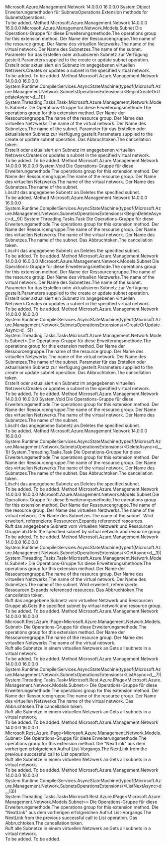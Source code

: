 <Type Name="SubnetsOperationsExtensions" FullName="Microsoft.Azure.Management.Network.SubnetsOperationsExtensions">
  <TypeSignature Language="C#" Value="public static class SubnetsOperationsExtensions" />
  <TypeSignature Language="ILAsm" Value=".class public auto ansi abstract sealed beforefieldinit SubnetsOperationsExtensions extends System.Object" />
  <TypeSignature Language="DocId" Value="T:Microsoft.Azure.Management.Network.SubnetsOperationsExtensions" />
  <TypeSignature Language="VB.NET" Value="Public Module SubnetsOperationsExtensions" />
  <TypeSignature Language="F#" Value="type SubnetsOperationsExtensions = class" />
  <AssemblyInfo>
    <AssemblyName>Microsoft.Azure.Management.Network</AssemblyName>
    <AssemblyVersion>14.0.0.0</AssemblyVersion>
    <AssemblyVersion>16.0.0.0</AssemblyVersion>
  </AssemblyInfo>
  <Base>
    <BaseTypeName>System.Object</BaseTypeName>
  </Base>
  <Interfaces />
  <Docs>
    <summary>
            <span data-ttu-id="3d3c2-101">Erweiterungsmethoden für SubnetsOperations.</span><span class="sxs-lookup"><span data-stu-id="3d3c2-101">Extension methods for SubnetsOperations.</span></span>
            </summary>
    <remarks>To be added.</remarks>
  </Docs>
  <Members>
    <Member MemberName="BeginCreateOrUpdate">
      <MemberSignature Language="C#" Value="public static Microsoft.Azure.Management.Network.Models.Subnet BeginCreateOrUpdate (this Microsoft.Azure.Management.Network.ISubnetsOperations operations, string resourceGroupName, string virtualNetworkName, string subnetName, Microsoft.Azure.Management.Network.Models.Subnet subnetParameters);" />
      <MemberSignature Language="ILAsm" Value=".method public static hidebysig class Microsoft.Azure.Management.Network.Models.Subnet BeginCreateOrUpdate(class Microsoft.Azure.Management.Network.ISubnetsOperations operations, string resourceGroupName, string virtualNetworkName, string subnetName, class Microsoft.Azure.Management.Network.Models.Subnet subnetParameters) cil managed" />
      <MemberSignature Language="DocId" Value="M:Microsoft.Azure.Management.Network.SubnetsOperationsExtensions.BeginCreateOrUpdate(Microsoft.Azure.Management.Network.ISubnetsOperations,System.String,System.String,System.String,Microsoft.Azure.Management.Network.Models.Subnet)" />
      <MemberSignature Language="VB.NET" Value="&lt;Extension()&gt;&#xA;Public Function BeginCreateOrUpdate (operations As ISubnetsOperations, resourceGroupName As String, virtualNetworkName As String, subnetName As String, subnetParameters As Subnet) As Subnet" />
      <MemberSignature Language="F#" Value="static member BeginCreateOrUpdate : Microsoft.Azure.Management.Network.ISubnetsOperations * string * string * string * Microsoft.Azure.Management.Network.Models.Subnet -&gt; Microsoft.Azure.Management.Network.Models.Subnet" Usage="Microsoft.Azure.Management.Network.SubnetsOperationsExtensions.BeginCreateOrUpdate (operations, resourceGroupName, virtualNetworkName, subnetName, subnetParameters)" />
      <MemberType>Method</MemberType>
      <AssemblyInfo>
        <AssemblyName>Microsoft.Azure.Management.Network</AssemblyName>
        <AssemblyVersion>14.0.0.0</AssemblyVersion>
        <AssemblyVersion>16.0.0.0</AssemblyVersion>
      </AssemblyInfo>
      <ReturnValue>
        <ReturnType>Microsoft.Azure.Management.Network.Models.Subnet</ReturnType>
      </ReturnValue>
      <Parameters>
        <Parameter Name="operations" Type="Microsoft.Azure.Management.Network.ISubnetsOperations" RefType="this" />
        <Parameter Name="resourceGroupName" Type="System.String" />
        <Parameter Name="virtualNetworkName" Type="System.String" />
        <Parameter Name="subnetName" Type="System.String" />
        <Parameter Name="subnetParameters" Type="Microsoft.Azure.Management.Network.Models.Subnet" />
      </Parameters>
      <Docs>
        <param name="operations">
            <span data-ttu-id="3d3c2-102">Die Operations-Gruppe für diese Erweiterungsmethode.</span><span class="sxs-lookup"><span data-stu-id="3d3c2-102">The operations group for this extension method.</span></span>
            </param>
        <param name="resourceGroupName">
            <span data-ttu-id="3d3c2-103">Der Name der Ressourcengruppe.</span><span class="sxs-lookup"><span data-stu-id="3d3c2-103">The name of the resource group.</span></span>
            </param>
        <param name="virtualNetworkName">
            <span data-ttu-id="3d3c2-104">Der Name des virtuellen Netzwerks.</span><span class="sxs-lookup"><span data-stu-id="3d3c2-104">The name of the virtual network.</span></span>
            </param>
        <param name="subnetName">
            <span data-ttu-id="3d3c2-105">Der Name des Subnetzes.</span><span class="sxs-lookup"><span data-stu-id="3d3c2-105">The name of the subnet.</span></span>
            </param>
        <param name="subnetParameters">
            <span data-ttu-id="3d3c2-106">Parameter für das Erstellen oder aktualisieren Subnetz zur Verfügung gestellt.</span><span class="sxs-lookup"><span data-stu-id="3d3c2-106">Parameters supplied to the create or update subnet operation.</span></span>
            </param>
        <summary>
            <span data-ttu-id="3d3c2-107">Erstellt oder aktualisiert ein Subnetz im angegebenen virtuellen Netzwerk.</span><span class="sxs-lookup"><span data-stu-id="3d3c2-107">Creates or updates a subnet in the specified virtual network.</span></span>
            </summary>
        <returns>To be added.</returns>
        <remarks>To be added.</remarks>
      </Docs>
    </Member>
    <Member MemberName="BeginCreateOrUpdateAsync">
      <MemberSignature Language="C#" Value="public static System.Threading.Tasks.Task&lt;Microsoft.Azure.Management.Network.Models.Subnet&gt; BeginCreateOrUpdateAsync (this Microsoft.Azure.Management.Network.ISubnetsOperations operations, string resourceGroupName, string virtualNetworkName, string subnetName, Microsoft.Azure.Management.Network.Models.Subnet subnetParameters, System.Threading.CancellationToken cancellationToken = null);" />
      <MemberSignature Language="ILAsm" Value=".method public static hidebysig class System.Threading.Tasks.Task`1&lt;class Microsoft.Azure.Management.Network.Models.Subnet&gt; BeginCreateOrUpdateAsync(class Microsoft.Azure.Management.Network.ISubnetsOperations operations, string resourceGroupName, string virtualNetworkName, string subnetName, class Microsoft.Azure.Management.Network.Models.Subnet subnetParameters, valuetype System.Threading.CancellationToken cancellationToken) cil managed" />
      <MemberSignature Language="DocId" Value="M:Microsoft.Azure.Management.Network.SubnetsOperationsExtensions.BeginCreateOrUpdateAsync(Microsoft.Azure.Management.Network.ISubnetsOperations,System.String,System.String,System.String,Microsoft.Azure.Management.Network.Models.Subnet,System.Threading.CancellationToken)" />
      <MemberSignature Language="F#" Value="static member BeginCreateOrUpdateAsync : Microsoft.Azure.Management.Network.ISubnetsOperations * string * string * string * Microsoft.Azure.Management.Network.Models.Subnet * System.Threading.CancellationToken -&gt; System.Threading.Tasks.Task&lt;Microsoft.Azure.Management.Network.Models.Subnet&gt;" Usage="Microsoft.Azure.Management.Network.SubnetsOperationsExtensions.BeginCreateOrUpdateAsync (operations, resourceGroupName, virtualNetworkName, subnetName, subnetParameters, cancellationToken)" />
      <MemberType>Method</MemberType>
      <AssemblyInfo>
        <AssemblyName>Microsoft.Azure.Management.Network</AssemblyName>
        <AssemblyVersion>14.0.0.0</AssemblyVersion>
        <AssemblyVersion>16.0.0.0</AssemblyVersion>
      </AssemblyInfo>
      <Attributes>
        <Attribute>
          <AttributeName>System.Runtime.CompilerServices.AsyncStateMachine(typeof(Microsoft.Azure.Management.Network.SubnetsOperationsExtensions/&lt;BeginCreateOrUpdateAsync&gt;d__11))</AttributeName>
        </Attribute>
      </Attributes>
      <ReturnValue>
        <ReturnType>System.Threading.Tasks.Task&lt;Microsoft.Azure.Management.Network.Models.Subnet&gt;</ReturnType>
      </ReturnValue>
      <Parameters>
        <Parameter Name="operations" Type="Microsoft.Azure.Management.Network.ISubnetsOperations" RefType="this" />
        <Parameter Name="resourceGroupName" Type="System.String" />
        <Parameter Name="virtualNetworkName" Type="System.String" />
        <Parameter Name="subnetName" Type="System.String" />
        <Parameter Name="subnetParameters" Type="Microsoft.Azure.Management.Network.Models.Subnet" />
        <Parameter Name="cancellationToken" Type="System.Threading.CancellationToken" />
      </Parameters>
      <Docs>
        <param name="operations">
            <span data-ttu-id="3d3c2-108">Die Operations-Gruppe für diese Erweiterungsmethode.</span><span class="sxs-lookup"><span data-stu-id="3d3c2-108">The operations group for this extension method.</span></span>
            </param>
        <param name="resourceGroupName">
            <span data-ttu-id="3d3c2-109">Der Name der Ressourcengruppe.</span><span class="sxs-lookup"><span data-stu-id="3d3c2-109">The name of the resource group.</span></span>
            </param>
        <param name="virtualNetworkName">
            <span data-ttu-id="3d3c2-110">Der Name des virtuellen Netzwerks.</span><span class="sxs-lookup"><span data-stu-id="3d3c2-110">The name of the virtual network.</span></span>
            </param>
        <param name="subnetName">
            <span data-ttu-id="3d3c2-111">Der Name des Subnetzes.</span><span class="sxs-lookup"><span data-stu-id="3d3c2-111">The name of the subnet.</span></span>
            </param>
        <param name="subnetParameters">
            <span data-ttu-id="3d3c2-112">Parameter für das Erstellen oder aktualisieren Subnetz zur Verfügung gestellt.</span><span class="sxs-lookup"><span data-stu-id="3d3c2-112">Parameters supplied to the create or update subnet operation.</span></span>
            </param>
        <param name="cancellationToken">
            <span data-ttu-id="3d3c2-113">Das Abbruchtoken.</span><span class="sxs-lookup"><span data-stu-id="3d3c2-113">The cancellation token.</span></span>
            </param>
        <summary>
            <span data-ttu-id="3d3c2-114">Erstellt oder aktualisiert ein Subnetz im angegebenen virtuellen Netzwerk.</span><span class="sxs-lookup"><span data-stu-id="3d3c2-114">Creates or updates a subnet in the specified virtual network.</span></span>
            </summary>
        <returns>To be added.</returns>
        <remarks>To be added.</remarks>
      </Docs>
    </Member>
    <Member MemberName="BeginDelete">
      <MemberSignature Language="C#" Value="public static void BeginDelete (this Microsoft.Azure.Management.Network.ISubnetsOperations operations, string resourceGroupName, string virtualNetworkName, string subnetName);" />
      <MemberSignature Language="ILAsm" Value=".method public static hidebysig void BeginDelete(class Microsoft.Azure.Management.Network.ISubnetsOperations operations, string resourceGroupName, string virtualNetworkName, string subnetName) cil managed" />
      <MemberSignature Language="DocId" Value="M:Microsoft.Azure.Management.Network.SubnetsOperationsExtensions.BeginDelete(Microsoft.Azure.Management.Network.ISubnetsOperations,System.String,System.String,System.String)" />
      <MemberSignature Language="VB.NET" Value="&lt;Extension()&gt;&#xA;Public Sub BeginDelete (operations As ISubnetsOperations, resourceGroupName As String, virtualNetworkName As String, subnetName As String)" />
      <MemberSignature Language="F#" Value="static member BeginDelete : Microsoft.Azure.Management.Network.ISubnetsOperations * string * string * string -&gt; unit" Usage="Microsoft.Azure.Management.Network.SubnetsOperationsExtensions.BeginDelete (operations, resourceGroupName, virtualNetworkName, subnetName)" />
      <MemberType>Method</MemberType>
      <AssemblyInfo>
        <AssemblyName>Microsoft.Azure.Management.Network</AssemblyName>
        <AssemblyVersion>14.0.0.0</AssemblyVersion>
        <AssemblyVersion>16.0.0.0</AssemblyVersion>
      </AssemblyInfo>
      <ReturnValue>
        <ReturnType>System.Void</ReturnType>
      </ReturnValue>
      <Parameters>
        <Parameter Name="operations" Type="Microsoft.Azure.Management.Network.ISubnetsOperations" RefType="this" />
        <Parameter Name="resourceGroupName" Type="System.String" />
        <Parameter Name="virtualNetworkName" Type="System.String" />
        <Parameter Name="subnetName" Type="System.String" />
      </Parameters>
      <Docs>
        <param name="operations">
            <span data-ttu-id="3d3c2-115">Die Operations-Gruppe für diese Erweiterungsmethode.</span><span class="sxs-lookup"><span data-stu-id="3d3c2-115">The operations group for this extension method.</span></span>
            </param>
        <param name="resourceGroupName">
            <span data-ttu-id="3d3c2-116">Der Name der Ressourcengruppe.</span><span class="sxs-lookup"><span data-stu-id="3d3c2-116">The name of the resource group.</span></span>
            </param>
        <param name="virtualNetworkName">
            <span data-ttu-id="3d3c2-117">Der Name des virtuellen Netzwerks.</span><span class="sxs-lookup"><span data-stu-id="3d3c2-117">The name of the virtual network.</span></span>
            </param>
        <param name="subnetName">
            <span data-ttu-id="3d3c2-118">Der Name des Subnetzes.</span><span class="sxs-lookup"><span data-stu-id="3d3c2-118">The name of the subnet.</span></span>
            </param>
        <summary>
            <span data-ttu-id="3d3c2-119">Löscht das angegebene Subnetz an.</span><span class="sxs-lookup"><span data-stu-id="3d3c2-119">Deletes the specified subnet.</span></span>
            </summary>
        <remarks>To be added.</remarks>
      </Docs>
    </Member>
    <Member MemberName="BeginDeleteAsync">
      <MemberSignature Language="C#" Value="public static System.Threading.Tasks.Task BeginDeleteAsync (this Microsoft.Azure.Management.Network.ISubnetsOperations operations, string resourceGroupName, string virtualNetworkName, string subnetName, System.Threading.CancellationToken cancellationToken = null);" />
      <MemberSignature Language="ILAsm" Value=".method public static hidebysig class System.Threading.Tasks.Task BeginDeleteAsync(class Microsoft.Azure.Management.Network.ISubnetsOperations operations, string resourceGroupName, string virtualNetworkName, string subnetName, valuetype System.Threading.CancellationToken cancellationToken) cil managed" />
      <MemberSignature Language="DocId" Value="M:Microsoft.Azure.Management.Network.SubnetsOperationsExtensions.BeginDeleteAsync(Microsoft.Azure.Management.Network.ISubnetsOperations,System.String,System.String,System.String,System.Threading.CancellationToken)" />
      <MemberSignature Language="F#" Value="static member BeginDeleteAsync : Microsoft.Azure.Management.Network.ISubnetsOperations * string * string * string * System.Threading.CancellationToken -&gt; System.Threading.Tasks.Task" Usage="Microsoft.Azure.Management.Network.SubnetsOperationsExtensions.BeginDeleteAsync (operations, resourceGroupName, virtualNetworkName, subnetName, cancellationToken)" />
      <MemberType>Method</MemberType>
      <AssemblyInfo>
        <AssemblyName>Microsoft.Azure.Management.Network</AssemblyName>
        <AssemblyVersion>14.0.0.0</AssemblyVersion>
        <AssemblyVersion>16.0.0.0</AssemblyVersion>
      </AssemblyInfo>
      <Attributes>
        <Attribute>
          <AttributeName>System.Runtime.CompilerServices.AsyncStateMachine(typeof(Microsoft.Azure.Management.Network.SubnetsOperationsExtensions/&lt;BeginDeleteAsync&gt;d__9))</AttributeName>
        </Attribute>
      </Attributes>
      <ReturnValue>
        <ReturnType>System.Threading.Tasks.Task</ReturnType>
      </ReturnValue>
      <Parameters>
        <Parameter Name="operations" Type="Microsoft.Azure.Management.Network.ISubnetsOperations" RefType="this" />
        <Parameter Name="resourceGroupName" Type="System.String" />
        <Parameter Name="virtualNetworkName" Type="System.String" />
        <Parameter Name="subnetName" Type="System.String" />
        <Parameter Name="cancellationToken" Type="System.Threading.CancellationToken" />
      </Parameters>
      <Docs>
        <param name="operations">
            <span data-ttu-id="3d3c2-120">Die Operations-Gruppe für diese Erweiterungsmethode.</span><span class="sxs-lookup"><span data-stu-id="3d3c2-120">The operations group for this extension method.</span></span>
            </param>
        <param name="resourceGroupName">
            <span data-ttu-id="3d3c2-121">Der Name der Ressourcengruppe.</span><span class="sxs-lookup"><span data-stu-id="3d3c2-121">The name of the resource group.</span></span>
            </param>
        <param name="virtualNetworkName">
            <span data-ttu-id="3d3c2-122">Der Name des virtuellen Netzwerks.</span><span class="sxs-lookup"><span data-stu-id="3d3c2-122">The name of the virtual network.</span></span>
            </param>
        <param name="subnetName">
            <span data-ttu-id="3d3c2-123">Der Name des Subnetzes.</span><span class="sxs-lookup"><span data-stu-id="3d3c2-123">The name of the subnet.</span></span>
            </param>
        <param name="cancellationToken">
            <span data-ttu-id="3d3c2-124">Das Abbruchtoken.</span><span class="sxs-lookup"><span data-stu-id="3d3c2-124">The cancellation token.</span></span>
            </param>
        <summary>
            <span data-ttu-id="3d3c2-125">Löscht das angegebene Subnetz an.</span><span class="sxs-lookup"><span data-stu-id="3d3c2-125">Deletes the specified subnet.</span></span>
            </summary>
        <returns>To be added.</returns>
        <remarks>To be added.</remarks>
      </Docs>
    </Member>
    <Member MemberName="CreateOrUpdate">
      <MemberSignature Language="C#" Value="public static Microsoft.Azure.Management.Network.Models.Subnet CreateOrUpdate (this Microsoft.Azure.Management.Network.ISubnetsOperations operations, string resourceGroupName, string virtualNetworkName, string subnetName, Microsoft.Azure.Management.Network.Models.Subnet subnetParameters);" />
      <MemberSignature Language="ILAsm" Value=".method public static hidebysig class Microsoft.Azure.Management.Network.Models.Subnet CreateOrUpdate(class Microsoft.Azure.Management.Network.ISubnetsOperations operations, string resourceGroupName, string virtualNetworkName, string subnetName, class Microsoft.Azure.Management.Network.Models.Subnet subnetParameters) cil managed" />
      <MemberSignature Language="DocId" Value="M:Microsoft.Azure.Management.Network.SubnetsOperationsExtensions.CreateOrUpdate(Microsoft.Azure.Management.Network.ISubnetsOperations,System.String,System.String,System.String,Microsoft.Azure.Management.Network.Models.Subnet)" />
      <MemberSignature Language="VB.NET" Value="&lt;Extension()&gt;&#xA;Public Function CreateOrUpdate (operations As ISubnetsOperations, resourceGroupName As String, virtualNetworkName As String, subnetName As String, subnetParameters As Subnet) As Subnet" />
      <MemberSignature Language="F#" Value="static member CreateOrUpdate : Microsoft.Azure.Management.Network.ISubnetsOperations * string * string * string * Microsoft.Azure.Management.Network.Models.Subnet -&gt; Microsoft.Azure.Management.Network.Models.Subnet" Usage="Microsoft.Azure.Management.Network.SubnetsOperationsExtensions.CreateOrUpdate (operations, resourceGroupName, virtualNetworkName, subnetName, subnetParameters)" />
      <MemberType>Method</MemberType>
      <AssemblyInfo>
        <AssemblyName>Microsoft.Azure.Management.Network</AssemblyName>
        <AssemblyVersion>14.0.0.0</AssemblyVersion>
        <AssemblyVersion>16.0.0.0</AssemblyVersion>
      </AssemblyInfo>
      <ReturnValue>
        <ReturnType>Microsoft.Azure.Management.Network.Models.Subnet</ReturnType>
      </ReturnValue>
      <Parameters>
        <Parameter Name="operations" Type="Microsoft.Azure.Management.Network.ISubnetsOperations" RefType="this" />
        <Parameter Name="resourceGroupName" Type="System.String" />
        <Parameter Name="virtualNetworkName" Type="System.String" />
        <Parameter Name="subnetName" Type="System.String" />
        <Parameter Name="subnetParameters" Type="Microsoft.Azure.Management.Network.Models.Subnet" />
      </Parameters>
      <Docs>
        <param name="operations">
            <span data-ttu-id="3d3c2-126">Die Operations-Gruppe für diese Erweiterungsmethode.</span><span class="sxs-lookup"><span data-stu-id="3d3c2-126">The operations group for this extension method.</span></span>
            </param>
        <param name="resourceGroupName">
            <span data-ttu-id="3d3c2-127">Der Name der Ressourcengruppe.</span><span class="sxs-lookup"><span data-stu-id="3d3c2-127">The name of the resource group.</span></span>
            </param>
        <param name="virtualNetworkName">
            <span data-ttu-id="3d3c2-128">Der Name des virtuellen Netzwerks.</span><span class="sxs-lookup"><span data-stu-id="3d3c2-128">The name of the virtual network.</span></span>
            </param>
        <param name="subnetName">
            <span data-ttu-id="3d3c2-129">Der Name des Subnetzes.</span><span class="sxs-lookup"><span data-stu-id="3d3c2-129">The name of the subnet.</span></span>
            </param>
        <param name="subnetParameters">
            <span data-ttu-id="3d3c2-130">Parameter für das Erstellen oder aktualisieren Subnetz zur Verfügung gestellt.</span><span class="sxs-lookup"><span data-stu-id="3d3c2-130">Parameters supplied to the create or update subnet operation.</span></span>
            </param>
        <summary>
            <span data-ttu-id="3d3c2-131">Erstellt oder aktualisiert ein Subnetz im angegebenen virtuellen Netzwerk.</span><span class="sxs-lookup"><span data-stu-id="3d3c2-131">Creates or updates a subnet in the specified virtual network.</span></span>
            </summary>
        <returns>To be added.</returns>
        <remarks>To be added.</remarks>
      </Docs>
    </Member>
    <Member MemberName="CreateOrUpdateAsync">
      <MemberSignature Language="C#" Value="public static System.Threading.Tasks.Task&lt;Microsoft.Azure.Management.Network.Models.Subnet&gt; CreateOrUpdateAsync (this Microsoft.Azure.Management.Network.ISubnetsOperations operations, string resourceGroupName, string virtualNetworkName, string subnetName, Microsoft.Azure.Management.Network.Models.Subnet subnetParameters, System.Threading.CancellationToken cancellationToken = null);" />
      <MemberSignature Language="ILAsm" Value=".method public static hidebysig class System.Threading.Tasks.Task`1&lt;class Microsoft.Azure.Management.Network.Models.Subnet&gt; CreateOrUpdateAsync(class Microsoft.Azure.Management.Network.ISubnetsOperations operations, string resourceGroupName, string virtualNetworkName, string subnetName, class Microsoft.Azure.Management.Network.Models.Subnet subnetParameters, valuetype System.Threading.CancellationToken cancellationToken) cil managed" />
      <MemberSignature Language="DocId" Value="M:Microsoft.Azure.Management.Network.SubnetsOperationsExtensions.CreateOrUpdateAsync(Microsoft.Azure.Management.Network.ISubnetsOperations,System.String,System.String,System.String,Microsoft.Azure.Management.Network.Models.Subnet,System.Threading.CancellationToken)" />
      <MemberSignature Language="F#" Value="static member CreateOrUpdateAsync : Microsoft.Azure.Management.Network.ISubnetsOperations * string * string * string * Microsoft.Azure.Management.Network.Models.Subnet * System.Threading.CancellationToken -&gt; System.Threading.Tasks.Task&lt;Microsoft.Azure.Management.Network.Models.Subnet&gt;" Usage="Microsoft.Azure.Management.Network.SubnetsOperationsExtensions.CreateOrUpdateAsync (operations, resourceGroupName, virtualNetworkName, subnetName, subnetParameters, cancellationToken)" />
      <MemberType>Method</MemberType>
      <AssemblyInfo>
        <AssemblyName>Microsoft.Azure.Management.Network</AssemblyName>
        <AssemblyVersion>14.0.0.0</AssemblyVersion>
        <AssemblyVersion>16.0.0.0</AssemblyVersion>
      </AssemblyInfo>
      <Attributes>
        <Attribute>
          <AttributeName>System.Runtime.CompilerServices.AsyncStateMachine(typeof(Microsoft.Azure.Management.Network.SubnetsOperationsExtensions/&lt;CreateOrUpdateAsync&gt;d__5))</AttributeName>
        </Attribute>
      </Attributes>
      <ReturnValue>
        <ReturnType>System.Threading.Tasks.Task&lt;Microsoft.Azure.Management.Network.Models.Subnet&gt;</ReturnType>
      </ReturnValue>
      <Parameters>
        <Parameter Name="operations" Type="Microsoft.Azure.Management.Network.ISubnetsOperations" RefType="this" />
        <Parameter Name="resourceGroupName" Type="System.String" />
        <Parameter Name="virtualNetworkName" Type="System.String" />
        <Parameter Name="subnetName" Type="System.String" />
        <Parameter Name="subnetParameters" Type="Microsoft.Azure.Management.Network.Models.Subnet" />
        <Parameter Name="cancellationToken" Type="System.Threading.CancellationToken" />
      </Parameters>
      <Docs>
        <param name="operations">
            <span data-ttu-id="3d3c2-132">Die Operations-Gruppe für diese Erweiterungsmethode.</span><span class="sxs-lookup"><span data-stu-id="3d3c2-132">The operations group for this extension method.</span></span>
            </param>
        <param name="resourceGroupName">
            <span data-ttu-id="3d3c2-133">Der Name der Ressourcengruppe.</span><span class="sxs-lookup"><span data-stu-id="3d3c2-133">The name of the resource group.</span></span>
            </param>
        <param name="virtualNetworkName">
            <span data-ttu-id="3d3c2-134">Der Name des virtuellen Netzwerks.</span><span class="sxs-lookup"><span data-stu-id="3d3c2-134">The name of the virtual network.</span></span>
            </param>
        <param name="subnetName">
            <span data-ttu-id="3d3c2-135">Der Name des Subnetzes.</span><span class="sxs-lookup"><span data-stu-id="3d3c2-135">The name of the subnet.</span></span>
            </param>
        <param name="subnetParameters">
            <span data-ttu-id="3d3c2-136">Parameter für das Erstellen oder aktualisieren Subnetz zur Verfügung gestellt.</span><span class="sxs-lookup"><span data-stu-id="3d3c2-136">Parameters supplied to the create or update subnet operation.</span></span>
            </param>
        <param name="cancellationToken">
            <span data-ttu-id="3d3c2-137">Das Abbruchtoken.</span><span class="sxs-lookup"><span data-stu-id="3d3c2-137">The cancellation token.</span></span>
            </param>
        <summary>
            <span data-ttu-id="3d3c2-138">Erstellt oder aktualisiert ein Subnetz im angegebenen virtuellen Netzwerk.</span><span class="sxs-lookup"><span data-stu-id="3d3c2-138">Creates or updates a subnet in the specified virtual network.</span></span>
            </summary>
        <returns>To be added.</returns>
        <remarks>To be added.</remarks>
      </Docs>
    </Member>
    <Member MemberName="Delete">
      <MemberSignature Language="C#" Value="public static void Delete (this Microsoft.Azure.Management.Network.ISubnetsOperations operations, string resourceGroupName, string virtualNetworkName, string subnetName);" />
      <MemberSignature Language="ILAsm" Value=".method public static hidebysig void Delete(class Microsoft.Azure.Management.Network.ISubnetsOperations operations, string resourceGroupName, string virtualNetworkName, string subnetName) cil managed" />
      <MemberSignature Language="DocId" Value="M:Microsoft.Azure.Management.Network.SubnetsOperationsExtensions.Delete(Microsoft.Azure.Management.Network.ISubnetsOperations,System.String,System.String,System.String)" />
      <MemberSignature Language="VB.NET" Value="&lt;Extension()&gt;&#xA;Public Sub Delete (operations As ISubnetsOperations, resourceGroupName As String, virtualNetworkName As String, subnetName As String)" />
      <MemberSignature Language="F#" Value="static member Delete : Microsoft.Azure.Management.Network.ISubnetsOperations * string * string * string -&gt; unit" Usage="Microsoft.Azure.Management.Network.SubnetsOperationsExtensions.Delete (operations, resourceGroupName, virtualNetworkName, subnetName)" />
      <MemberType>Method</MemberType>
      <AssemblyInfo>
        <AssemblyName>Microsoft.Azure.Management.Network</AssemblyName>
        <AssemblyVersion>14.0.0.0</AssemblyVersion>
        <AssemblyVersion>16.0.0.0</AssemblyVersion>
      </AssemblyInfo>
      <ReturnValue>
        <ReturnType>System.Void</ReturnType>
      </ReturnValue>
      <Parameters>
        <Parameter Name="operations" Type="Microsoft.Azure.Management.Network.ISubnetsOperations" RefType="this" />
        <Parameter Name="resourceGroupName" Type="System.String" />
        <Parameter Name="virtualNetworkName" Type="System.String" />
        <Parameter Name="subnetName" Type="System.String" />
      </Parameters>
      <Docs>
        <param name="operations">
            <span data-ttu-id="3d3c2-139">Die Operations-Gruppe für diese Erweiterungsmethode.</span><span class="sxs-lookup"><span data-stu-id="3d3c2-139">The operations group for this extension method.</span></span>
            </param>
        <param name="resourceGroupName">
            <span data-ttu-id="3d3c2-140">Der Name der Ressourcengruppe.</span><span class="sxs-lookup"><span data-stu-id="3d3c2-140">The name of the resource group.</span></span>
            </param>
        <param name="virtualNetworkName">
            <span data-ttu-id="3d3c2-141">Der Name des virtuellen Netzwerks.</span><span class="sxs-lookup"><span data-stu-id="3d3c2-141">The name of the virtual network.</span></span>
            </param>
        <param name="subnetName">
            <span data-ttu-id="3d3c2-142">Der Name des Subnetzes.</span><span class="sxs-lookup"><span data-stu-id="3d3c2-142">The name of the subnet.</span></span>
            </param>
        <summary>
            <span data-ttu-id="3d3c2-143">Löscht das angegebene Subnetz an.</span><span class="sxs-lookup"><span data-stu-id="3d3c2-143">Deletes the specified subnet.</span></span>
            </summary>
        <remarks>To be added.</remarks>
      </Docs>
    </Member>
    <Member MemberName="DeleteAsync">
      <MemberSignature Language="C#" Value="public static System.Threading.Tasks.Task DeleteAsync (this Microsoft.Azure.Management.Network.ISubnetsOperations operations, string resourceGroupName, string virtualNetworkName, string subnetName, System.Threading.CancellationToken cancellationToken = null);" />
      <MemberSignature Language="ILAsm" Value=".method public static hidebysig class System.Threading.Tasks.Task DeleteAsync(class Microsoft.Azure.Management.Network.ISubnetsOperations operations, string resourceGroupName, string virtualNetworkName, string subnetName, valuetype System.Threading.CancellationToken cancellationToken) cil managed" />
      <MemberSignature Language="DocId" Value="M:Microsoft.Azure.Management.Network.SubnetsOperationsExtensions.DeleteAsync(Microsoft.Azure.Management.Network.ISubnetsOperations,System.String,System.String,System.String,System.Threading.CancellationToken)" />
      <MemberSignature Language="F#" Value="static member DeleteAsync : Microsoft.Azure.Management.Network.ISubnetsOperations * string * string * string * System.Threading.CancellationToken -&gt; System.Threading.Tasks.Task" Usage="Microsoft.Azure.Management.Network.SubnetsOperationsExtensions.DeleteAsync (operations, resourceGroupName, virtualNetworkName, subnetName, cancellationToken)" />
      <MemberType>Method</MemberType>
      <AssemblyInfo>
        <AssemblyName>Microsoft.Azure.Management.Network</AssemblyName>
        <AssemblyVersion>14.0.0.0</AssemblyVersion>
        <AssemblyVersion>16.0.0.0</AssemblyVersion>
      </AssemblyInfo>
      <Attributes>
        <Attribute>
          <AttributeName>System.Runtime.CompilerServices.AsyncStateMachine(typeof(Microsoft.Azure.Management.Network.SubnetsOperationsExtensions/&lt;DeleteAsync&gt;d__1))</AttributeName>
        </Attribute>
      </Attributes>
      <ReturnValue>
        <ReturnType>System.Threading.Tasks.Task</ReturnType>
      </ReturnValue>
      <Parameters>
        <Parameter Name="operations" Type="Microsoft.Azure.Management.Network.ISubnetsOperations" RefType="this" />
        <Parameter Name="resourceGroupName" Type="System.String" />
        <Parameter Name="virtualNetworkName" Type="System.String" />
        <Parameter Name="subnetName" Type="System.String" />
        <Parameter Name="cancellationToken" Type="System.Threading.CancellationToken" />
      </Parameters>
      <Docs>
        <param name="operations">
            <span data-ttu-id="3d3c2-144">Die Operations-Gruppe für diese Erweiterungsmethode.</span><span class="sxs-lookup"><span data-stu-id="3d3c2-144">The operations group for this extension method.</span></span>
            </param>
        <param name="resourceGroupName">
            <span data-ttu-id="3d3c2-145">Der Name der Ressourcengruppe.</span><span class="sxs-lookup"><span data-stu-id="3d3c2-145">The name of the resource group.</span></span>
            </param>
        <param name="virtualNetworkName">
            <span data-ttu-id="3d3c2-146">Der Name des virtuellen Netzwerks.</span><span class="sxs-lookup"><span data-stu-id="3d3c2-146">The name of the virtual network.</span></span>
            </param>
        <param name="subnetName">
            <span data-ttu-id="3d3c2-147">Der Name des Subnetzes.</span><span class="sxs-lookup"><span data-stu-id="3d3c2-147">The name of the subnet.</span></span>
            </param>
        <param name="cancellationToken">
            <span data-ttu-id="3d3c2-148">Das Abbruchtoken.</span><span class="sxs-lookup"><span data-stu-id="3d3c2-148">The cancellation token.</span></span>
            </param>
        <summary>
            <span data-ttu-id="3d3c2-149">Löscht das angegebene Subnetz an.</span><span class="sxs-lookup"><span data-stu-id="3d3c2-149">Deletes the specified subnet.</span></span>
            </summary>
        <returns>To be added.</returns>
        <remarks>To be added.</remarks>
      </Docs>
    </Member>
    <Member MemberName="Get">
      <MemberSignature Language="C#" Value="public static Microsoft.Azure.Management.Network.Models.Subnet Get (this Microsoft.Azure.Management.Network.ISubnetsOperations operations, string resourceGroupName, string virtualNetworkName, string subnetName, string expand = null);" />
      <MemberSignature Language="ILAsm" Value=".method public static hidebysig class Microsoft.Azure.Management.Network.Models.Subnet Get(class Microsoft.Azure.Management.Network.ISubnetsOperations operations, string resourceGroupName, string virtualNetworkName, string subnetName, string expand) cil managed" />
      <MemberSignature Language="DocId" Value="M:Microsoft.Azure.Management.Network.SubnetsOperationsExtensions.Get(Microsoft.Azure.Management.Network.ISubnetsOperations,System.String,System.String,System.String,System.String)" />
      <MemberSignature Language="VB.NET" Value="&lt;Extension()&gt;&#xA;Public Function Get (operations As ISubnetsOperations, resourceGroupName As String, virtualNetworkName As String, subnetName As String, Optional expand As String = null) As Subnet" />
      <MemberSignature Language="F#" Value="static member Get : Microsoft.Azure.Management.Network.ISubnetsOperations * string * string * string * string -&gt; Microsoft.Azure.Management.Network.Models.Subnet" Usage="Microsoft.Azure.Management.Network.SubnetsOperationsExtensions.Get (operations, resourceGroupName, virtualNetworkName, subnetName, expand)" />
      <MemberType>Method</MemberType>
      <AssemblyInfo>
        <AssemblyName>Microsoft.Azure.Management.Network</AssemblyName>
        <AssemblyVersion>14.0.0.0</AssemblyVersion>
        <AssemblyVersion>16.0.0.0</AssemblyVersion>
      </AssemblyInfo>
      <ReturnValue>
        <ReturnType>Microsoft.Azure.Management.Network.Models.Subnet</ReturnType>
      </ReturnValue>
      <Parameters>
        <Parameter Name="operations" Type="Microsoft.Azure.Management.Network.ISubnetsOperations" RefType="this" />
        <Parameter Name="resourceGroupName" Type="System.String" />
        <Parameter Name="virtualNetworkName" Type="System.String" />
        <Parameter Name="subnetName" Type="System.String" />
        <Parameter Name="expand" Type="System.String" />
      </Parameters>
      <Docs>
        <param name="operations">
            <span data-ttu-id="3d3c2-150">Die Operations-Gruppe für diese Erweiterungsmethode.</span><span class="sxs-lookup"><span data-stu-id="3d3c2-150">The operations group for this extension method.</span></span>
            </param>
        <param name="resourceGroupName">
            <span data-ttu-id="3d3c2-151">Der Name der Ressourcengruppe.</span><span class="sxs-lookup"><span data-stu-id="3d3c2-151">The name of the resource group.</span></span>
            </param>
        <param name="virtualNetworkName">
            <span data-ttu-id="3d3c2-152">Der Name des virtuellen Netzwerks.</span><span class="sxs-lookup"><span data-stu-id="3d3c2-152">The name of the virtual network.</span></span>
            </param>
        <param name="subnetName">
            <span data-ttu-id="3d3c2-153">Der Name des Subnetzes.</span><span class="sxs-lookup"><span data-stu-id="3d3c2-153">The name of the subnet.</span></span>
            </param>
        <param name="expand">
            <span data-ttu-id="3d3c2-154">Wird erweitert, referenzierte Ressourcen.</span><span class="sxs-lookup"><span data-stu-id="3d3c2-154">Expands referenced resources.</span></span>
            </param>
        <summary>
            <span data-ttu-id="3d3c2-155">Ruft das angegebene Subnetz vom virtuellen Netzwerk und Ressourcen Gruppe ab.</span><span class="sxs-lookup"><span data-stu-id="3d3c2-155">Gets the specified subnet by virtual network and resource group.</span></span>
            </summary>
        <returns>To be added.</returns>
        <remarks>To be added.</remarks>
      </Docs>
    </Member>
    <Member MemberName="GetAsync">
      <MemberSignature Language="C#" Value="public static System.Threading.Tasks.Task&lt;Microsoft.Azure.Management.Network.Models.Subnet&gt; GetAsync (this Microsoft.Azure.Management.Network.ISubnetsOperations operations, string resourceGroupName, string virtualNetworkName, string subnetName, string expand = null, System.Threading.CancellationToken cancellationToken = null);" />
      <MemberSignature Language="ILAsm" Value=".method public static hidebysig class System.Threading.Tasks.Task`1&lt;class Microsoft.Azure.Management.Network.Models.Subnet&gt; GetAsync(class Microsoft.Azure.Management.Network.ISubnetsOperations operations, string resourceGroupName, string virtualNetworkName, string subnetName, string expand, valuetype System.Threading.CancellationToken cancellationToken) cil managed" />
      <MemberSignature Language="DocId" Value="M:Microsoft.Azure.Management.Network.SubnetsOperationsExtensions.GetAsync(Microsoft.Azure.Management.Network.ISubnetsOperations,System.String,System.String,System.String,System.String,System.Threading.CancellationToken)" />
      <MemberSignature Language="F#" Value="static member GetAsync : Microsoft.Azure.Management.Network.ISubnetsOperations * string * string * string * string * System.Threading.CancellationToken -&gt; System.Threading.Tasks.Task&lt;Microsoft.Azure.Management.Network.Models.Subnet&gt;" Usage="Microsoft.Azure.Management.Network.SubnetsOperationsExtensions.GetAsync (operations, resourceGroupName, virtualNetworkName, subnetName, expand, cancellationToken)" />
      <MemberType>Method</MemberType>
      <AssemblyInfo>
        <AssemblyName>Microsoft.Azure.Management.Network</AssemblyName>
        <AssemblyVersion>14.0.0.0</AssemblyVersion>
        <AssemblyVersion>16.0.0.0</AssemblyVersion>
      </AssemblyInfo>
      <Attributes>
        <Attribute>
          <AttributeName>System.Runtime.CompilerServices.AsyncStateMachine(typeof(Microsoft.Azure.Management.Network.SubnetsOperationsExtensions/&lt;GetAsync&gt;d__3))</AttributeName>
        </Attribute>
      </Attributes>
      <ReturnValue>
        <ReturnType>System.Threading.Tasks.Task&lt;Microsoft.Azure.Management.Network.Models.Subnet&gt;</ReturnType>
      </ReturnValue>
      <Parameters>
        <Parameter Name="operations" Type="Microsoft.Azure.Management.Network.ISubnetsOperations" RefType="this" />
        <Parameter Name="resourceGroupName" Type="System.String" />
        <Parameter Name="virtualNetworkName" Type="System.String" />
        <Parameter Name="subnetName" Type="System.String" />
        <Parameter Name="expand" Type="System.String" />
        <Parameter Name="cancellationToken" Type="System.Threading.CancellationToken" />
      </Parameters>
      <Docs>
        <param name="operations">
            <span data-ttu-id="3d3c2-156">Die Operations-Gruppe für diese Erweiterungsmethode.</span><span class="sxs-lookup"><span data-stu-id="3d3c2-156">The operations group for this extension method.</span></span>
            </param>
        <param name="resourceGroupName">
            <span data-ttu-id="3d3c2-157">Der Name der Ressourcengruppe.</span><span class="sxs-lookup"><span data-stu-id="3d3c2-157">The name of the resource group.</span></span>
            </param>
        <param name="virtualNetworkName">
            <span data-ttu-id="3d3c2-158">Der Name des virtuellen Netzwerks.</span><span class="sxs-lookup"><span data-stu-id="3d3c2-158">The name of the virtual network.</span></span>
            </param>
        <param name="subnetName">
            <span data-ttu-id="3d3c2-159">Der Name des Subnetzes.</span><span class="sxs-lookup"><span data-stu-id="3d3c2-159">The name of the subnet.</span></span>
            </param>
        <param name="expand">
            <span data-ttu-id="3d3c2-160">Wird erweitert, referenzierte Ressourcen.</span><span class="sxs-lookup"><span data-stu-id="3d3c2-160">Expands referenced resources.</span></span>
            </param>
        <param name="cancellationToken">
            <span data-ttu-id="3d3c2-161">Das Abbruchtoken.</span><span class="sxs-lookup"><span data-stu-id="3d3c2-161">The cancellation token.</span></span>
            </param>
        <summary>
            <span data-ttu-id="3d3c2-162">Ruft das angegebene Subnetz vom virtuellen Netzwerk und Ressourcen Gruppe ab.</span><span class="sxs-lookup"><span data-stu-id="3d3c2-162">Gets the specified subnet by virtual network and resource group.</span></span>
            </summary>
        <returns>To be added.</returns>
        <remarks>To be added.</remarks>
      </Docs>
    </Member>
    <Member MemberName="List">
      <MemberSignature Language="C#" Value="public static Microsoft.Rest.Azure.IPage&lt;Microsoft.Azure.Management.Network.Models.Subnet&gt; List (this Microsoft.Azure.Management.Network.ISubnetsOperations operations, string resourceGroupName, string virtualNetworkName);" />
      <MemberSignature Language="ILAsm" Value=".method public static hidebysig class Microsoft.Rest.Azure.IPage`1&lt;class Microsoft.Azure.Management.Network.Models.Subnet&gt; List(class Microsoft.Azure.Management.Network.ISubnetsOperations operations, string resourceGroupName, string virtualNetworkName) cil managed" />
      <MemberSignature Language="DocId" Value="M:Microsoft.Azure.Management.Network.SubnetsOperationsExtensions.List(Microsoft.Azure.Management.Network.ISubnetsOperations,System.String,System.String)" />
      <MemberSignature Language="VB.NET" Value="&lt;Extension()&gt;&#xA;Public Function List (operations As ISubnetsOperations, resourceGroupName As String, virtualNetworkName As String) As IPage(Of Subnet)" />
      <MemberSignature Language="F#" Value="static member List : Microsoft.Azure.Management.Network.ISubnetsOperations * string * string -&gt; Microsoft.Rest.Azure.IPage&lt;Microsoft.Azure.Management.Network.Models.Subnet&gt;" Usage="Microsoft.Azure.Management.Network.SubnetsOperationsExtensions.List (operations, resourceGroupName, virtualNetworkName)" />
      <MemberType>Method</MemberType>
      <AssemblyInfo>
        <AssemblyName>Microsoft.Azure.Management.Network</AssemblyName>
        <AssemblyVersion>14.0.0.0</AssemblyVersion>
        <AssemblyVersion>16.0.0.0</AssemblyVersion>
      </AssemblyInfo>
      <ReturnValue>
        <ReturnType>Microsoft.Rest.Azure.IPage&lt;Microsoft.Azure.Management.Network.Models.Subnet&gt;</ReturnType>
      </ReturnValue>
      <Parameters>
        <Parameter Name="operations" Type="Microsoft.Azure.Management.Network.ISubnetsOperations" RefType="this" />
        <Parameter Name="resourceGroupName" Type="System.String" />
        <Parameter Name="virtualNetworkName" Type="System.String" />
      </Parameters>
      <Docs>
        <param name="operations">
            <span data-ttu-id="3d3c2-163">Die Operations-Gruppe für diese Erweiterungsmethode.</span><span class="sxs-lookup"><span data-stu-id="3d3c2-163">The operations group for this extension method.</span></span>
            </param>
        <param name="resourceGroupName">
            <span data-ttu-id="3d3c2-164">Der Name der Ressourcengruppe.</span><span class="sxs-lookup"><span data-stu-id="3d3c2-164">The name of the resource group.</span></span>
            </param>
        <param name="virtualNetworkName">
            <span data-ttu-id="3d3c2-165">Der Name des virtuellen Netzwerks.</span><span class="sxs-lookup"><span data-stu-id="3d3c2-165">The name of the virtual network.</span></span>
            </param>
        <summary>
            <span data-ttu-id="3d3c2-166">Ruft alle Subnetze in einem virtuellen Netzwerk an.</span><span class="sxs-lookup"><span data-stu-id="3d3c2-166">Gets all subnets in a virtual network.</span></span>
            </summary>
        <returns>To be added.</returns>
        <remarks>To be added.</remarks>
      </Docs>
    </Member>
    <Member MemberName="ListAsync">
      <MemberSignature Language="C#" Value="public static System.Threading.Tasks.Task&lt;Microsoft.Rest.Azure.IPage&lt;Microsoft.Azure.Management.Network.Models.Subnet&gt;&gt; ListAsync (this Microsoft.Azure.Management.Network.ISubnetsOperations operations, string resourceGroupName, string virtualNetworkName, System.Threading.CancellationToken cancellationToken = null);" />
      <MemberSignature Language="ILAsm" Value=".method public static hidebysig class System.Threading.Tasks.Task`1&lt;class Microsoft.Rest.Azure.IPage`1&lt;class Microsoft.Azure.Management.Network.Models.Subnet&gt;&gt; ListAsync(class Microsoft.Azure.Management.Network.ISubnetsOperations operations, string resourceGroupName, string virtualNetworkName, valuetype System.Threading.CancellationToken cancellationToken) cil managed" />
      <MemberSignature Language="DocId" Value="M:Microsoft.Azure.Management.Network.SubnetsOperationsExtensions.ListAsync(Microsoft.Azure.Management.Network.ISubnetsOperations,System.String,System.String,System.Threading.CancellationToken)" />
      <MemberSignature Language="F#" Value="static member ListAsync : Microsoft.Azure.Management.Network.ISubnetsOperations * string * string * System.Threading.CancellationToken -&gt; System.Threading.Tasks.Task&lt;Microsoft.Rest.Azure.IPage&lt;Microsoft.Azure.Management.Network.Models.Subnet&gt;&gt;" Usage="Microsoft.Azure.Management.Network.SubnetsOperationsExtensions.ListAsync (operations, resourceGroupName, virtualNetworkName, cancellationToken)" />
      <MemberType>Method</MemberType>
      <AssemblyInfo>
        <AssemblyName>Microsoft.Azure.Management.Network</AssemblyName>
        <AssemblyVersion>14.0.0.0</AssemblyVersion>
        <AssemblyVersion>16.0.0.0</AssemblyVersion>
      </AssemblyInfo>
      <Attributes>
        <Attribute>
          <AttributeName>System.Runtime.CompilerServices.AsyncStateMachine(typeof(Microsoft.Azure.Management.Network.SubnetsOperationsExtensions/&lt;ListAsync&gt;d__7))</AttributeName>
        </Attribute>
      </Attributes>
      <ReturnValue>
        <ReturnType>System.Threading.Tasks.Task&lt;Microsoft.Rest.Azure.IPage&lt;Microsoft.Azure.Management.Network.Models.Subnet&gt;&gt;</ReturnType>
      </ReturnValue>
      <Parameters>
        <Parameter Name="operations" Type="Microsoft.Azure.Management.Network.ISubnetsOperations" RefType="this" />
        <Parameter Name="resourceGroupName" Type="System.String" />
        <Parameter Name="virtualNetworkName" Type="System.String" />
        <Parameter Name="cancellationToken" Type="System.Threading.CancellationToken" />
      </Parameters>
      <Docs>
        <param name="operations">
            <span data-ttu-id="3d3c2-167">Die Operations-Gruppe für diese Erweiterungsmethode.</span><span class="sxs-lookup"><span data-stu-id="3d3c2-167">The operations group for this extension method.</span></span>
            </param>
        <param name="resourceGroupName">
            <span data-ttu-id="3d3c2-168">Der Name der Ressourcengruppe.</span><span class="sxs-lookup"><span data-stu-id="3d3c2-168">The name of the resource group.</span></span>
            </param>
        <param name="virtualNetworkName">
            <span data-ttu-id="3d3c2-169">Der Name des virtuellen Netzwerks.</span><span class="sxs-lookup"><span data-stu-id="3d3c2-169">The name of the virtual network.</span></span>
            </param>
        <param name="cancellationToken">
            <span data-ttu-id="3d3c2-170">Das Abbruchtoken.</span><span class="sxs-lookup"><span data-stu-id="3d3c2-170">The cancellation token.</span></span>
            </param>
        <summary>
            <span data-ttu-id="3d3c2-171">Ruft alle Subnetze in einem virtuellen Netzwerk an.</span><span class="sxs-lookup"><span data-stu-id="3d3c2-171">Gets all subnets in a virtual network.</span></span>
            </summary>
        <returns>To be added.</returns>
        <remarks>To be added.</remarks>
      </Docs>
    </Member>
    <Member MemberName="ListNext">
      <MemberSignature Language="C#" Value="public static Microsoft.Rest.Azure.IPage&lt;Microsoft.Azure.Management.Network.Models.Subnet&gt; ListNext (this Microsoft.Azure.Management.Network.ISubnetsOperations operations, string nextPageLink);" />
      <MemberSignature Language="ILAsm" Value=".method public static hidebysig class Microsoft.Rest.Azure.IPage`1&lt;class Microsoft.Azure.Management.Network.Models.Subnet&gt; ListNext(class Microsoft.Azure.Management.Network.ISubnetsOperations operations, string nextPageLink) cil managed" />
      <MemberSignature Language="DocId" Value="M:Microsoft.Azure.Management.Network.SubnetsOperationsExtensions.ListNext(Microsoft.Azure.Management.Network.ISubnetsOperations,System.String)" />
      <MemberSignature Language="VB.NET" Value="&lt;Extension()&gt;&#xA;Public Function ListNext (operations As ISubnetsOperations, nextPageLink As String) As IPage(Of Subnet)" />
      <MemberSignature Language="F#" Value="static member ListNext : Microsoft.Azure.Management.Network.ISubnetsOperations * string -&gt; Microsoft.Rest.Azure.IPage&lt;Microsoft.Azure.Management.Network.Models.Subnet&gt;" Usage="Microsoft.Azure.Management.Network.SubnetsOperationsExtensions.ListNext (operations, nextPageLink)" />
      <MemberType>Method</MemberType>
      <AssemblyInfo>
        <AssemblyName>Microsoft.Azure.Management.Network</AssemblyName>
        <AssemblyVersion>14.0.0.0</AssemblyVersion>
        <AssemblyVersion>16.0.0.0</AssemblyVersion>
      </AssemblyInfo>
      <ReturnValue>
        <ReturnType>Microsoft.Rest.Azure.IPage&lt;Microsoft.Azure.Management.Network.Models.Subnet&gt;</ReturnType>
      </ReturnValue>
      <Parameters>
        <Parameter Name="operations" Type="Microsoft.Azure.Management.Network.ISubnetsOperations" RefType="this" />
        <Parameter Name="nextPageLink" Type="System.String" />
      </Parameters>
      <Docs>
        <param name="operations">
            <span data-ttu-id="3d3c2-172">Die Operations-Gruppe für diese Erweiterungsmethode.</span><span class="sxs-lookup"><span data-stu-id="3d3c2-172">The operations group for this extension method.</span></span>
            </param>
        <param name="nextPageLink">
            <span data-ttu-id="3d3c2-173">Die "NextLink" aus dem vorherigen erfolgreichen Aufruf List-Vorgangs.</span><span class="sxs-lookup"><span data-stu-id="3d3c2-173">The NextLink from the previous successful call to List operation.</span></span>
            </param>
        <summary>
            <span data-ttu-id="3d3c2-174">Ruft alle Subnetze in einem virtuellen Netzwerk an.</span><span class="sxs-lookup"><span data-stu-id="3d3c2-174">Gets all subnets in a virtual network.</span></span>
            </summary>
        <returns>To be added.</returns>
        <remarks>To be added.</remarks>
      </Docs>
    </Member>
    <Member MemberName="ListNextAsync">
      <MemberSignature Language="C#" Value="public static System.Threading.Tasks.Task&lt;Microsoft.Rest.Azure.IPage&lt;Microsoft.Azure.Management.Network.Models.Subnet&gt;&gt; ListNextAsync (this Microsoft.Azure.Management.Network.ISubnetsOperations operations, string nextPageLink, System.Threading.CancellationToken cancellationToken = null);" />
      <MemberSignature Language="ILAsm" Value=".method public static hidebysig class System.Threading.Tasks.Task`1&lt;class Microsoft.Rest.Azure.IPage`1&lt;class Microsoft.Azure.Management.Network.Models.Subnet&gt;&gt; ListNextAsync(class Microsoft.Azure.Management.Network.ISubnetsOperations operations, string nextPageLink, valuetype System.Threading.CancellationToken cancellationToken) cil managed" />
      <MemberSignature Language="DocId" Value="M:Microsoft.Azure.Management.Network.SubnetsOperationsExtensions.ListNextAsync(Microsoft.Azure.Management.Network.ISubnetsOperations,System.String,System.Threading.CancellationToken)" />
      <MemberSignature Language="F#" Value="static member ListNextAsync : Microsoft.Azure.Management.Network.ISubnetsOperations * string * System.Threading.CancellationToken -&gt; System.Threading.Tasks.Task&lt;Microsoft.Rest.Azure.IPage&lt;Microsoft.Azure.Management.Network.Models.Subnet&gt;&gt;" Usage="Microsoft.Azure.Management.Network.SubnetsOperationsExtensions.ListNextAsync (operations, nextPageLink, cancellationToken)" />
      <MemberType>Method</MemberType>
      <AssemblyInfo>
        <AssemblyName>Microsoft.Azure.Management.Network</AssemblyName>
        <AssemblyVersion>14.0.0.0</AssemblyVersion>
        <AssemblyVersion>16.0.0.0</AssemblyVersion>
      </AssemblyInfo>
      <Attributes>
        <Attribute>
          <AttributeName>System.Runtime.CompilerServices.AsyncStateMachine(typeof(Microsoft.Azure.Management.Network.SubnetsOperationsExtensions/&lt;ListNextAsync&gt;d__13))</AttributeName>
        </Attribute>
      </Attributes>
      <ReturnValue>
        <ReturnType>System.Threading.Tasks.Task&lt;Microsoft.Rest.Azure.IPage&lt;Microsoft.Azure.Management.Network.Models.Subnet&gt;&gt;</ReturnType>
      </ReturnValue>
      <Parameters>
        <Parameter Name="operations" Type="Microsoft.Azure.Management.Network.ISubnetsOperations" RefType="this" />
        <Parameter Name="nextPageLink" Type="System.String" />
        <Parameter Name="cancellationToken" Type="System.Threading.CancellationToken" />
      </Parameters>
      <Docs>
        <param name="operations">
            <span data-ttu-id="3d3c2-175">Die Operations-Gruppe für diese Erweiterungsmethode.</span><span class="sxs-lookup"><span data-stu-id="3d3c2-175">The operations group for this extension method.</span></span>
            </param>
        <param name="nextPageLink">
            <span data-ttu-id="3d3c2-176">Die "NextLink" aus dem vorherigen erfolgreichen Aufruf List-Vorgangs.</span><span class="sxs-lookup"><span data-stu-id="3d3c2-176">The NextLink from the previous successful call to List operation.</span></span>
            </param>
        <param name="cancellationToken">
            <span data-ttu-id="3d3c2-177">Das Abbruchtoken.</span><span class="sxs-lookup"><span data-stu-id="3d3c2-177">The cancellation token.</span></span>
            </param>
        <summary>
            <span data-ttu-id="3d3c2-178">Ruft alle Subnetze in einem virtuellen Netzwerk an.</span><span class="sxs-lookup"><span data-stu-id="3d3c2-178">Gets all subnets in a virtual network.</span></span>
            </summary>
        <returns>To be added.</returns>
        <remarks>To be added.</remarks>
      </Docs>
    </Member>
  </Members>
</Type>